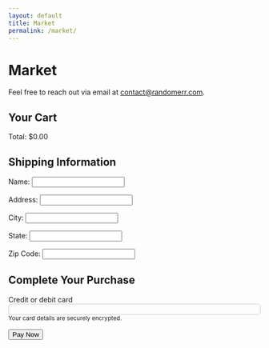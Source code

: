 ```yaml
---
layout: default
title: Market
permalink: /market/
---
```


# Market

Feel free to reach out via email at [contact@randomerr.com](mailto:contact@randomerr.com).





<title>Secure Checkout</title>

<!-- Checkout CSS -->
<link rel="stylesheet" href="{{ site.baseurl }}/assets/css/checkout.css" />
<!-- Stripe-specific CSS -->
<link rel="stylesheet" href="{{ site.baseurl }}/assets/css/stripe.css" />
<script src="/Randomerr/server/stripe_checkout.js"></script>
<script src="/Randomerr/server/server.js"></script>
<script src="/Randomerr/assets/js/checkout.js"></script>

<!-- Stripe JS -->
<script src="https://js.stripe.com/v3/"></script>

<body>
<main class="checkout-container">
<!-- Cart Summary Section -->
<section id="cart-summary">
<h2>Your Cart</h2>
<div id="cart-items">
<!-- Cart items will be dynamically populated here -->
</div>
<div class="checkout-summary">
<div id="cart-total">Total: $0.00</div>
</div>
</section>

<!-- Shipping Information Section -->
<section id="shipping-info">
<h2>Shipping Information</h2>
<form id="shipping-form">
<div class="form-group">
<label for="name">Name:</label>
<input type="text" id="name" name="name" required />
</div>
<div class="form-group">
<label for="address">Address:</label>
<input type="text" id="address" name="address" required />
</div>
<div class="form-group">
<label for="city">City:</label>
<input type="text" id="city" name="city" required />
</div>
<div class="form-group">
<label for="state">State:</label>
<input type="text" id="state" name="state" required />
</div>
<div class="form-group">
<label for="zip">Zip Code:</label>
<input type="text" id="zip" name="zip" required />
</div>
</form>
</section>

<!-- Payment Section -->
<section class="payment-container">
<h2>Complete Your Purchase</h2>
<form id="payment-form" aria-label="Payment Form">
<div class="form-group">
<label for="card-element" class="form-label">Credit or debit card</label>
<div id="card-element" class="card-input"></div>
<small id="card-help" class="form-text">Your card details are securely encrypted.</small>
</div>
<button id="submit-button" aria-label="Pay Now">Pay Now</button>
<div id="spinner" class="spinner hidden" aria-hidden="true"></div>
<div id="card-errors" role="alert" aria-live="polite"></div>
</form>
</section>
</main>
</body>


<Style>
.form-group {
  margin-bottom: 15px;
}

#card-element {
  border: 1px solid #ccc;
  padding: 10px;
  border-radius: 5px;
}

.error-message {
  color: red;
  margin-top: 10px;
}

.spinner {
  display: none;
}

.spinner.hidden {
  display: none;
}
</Style>
